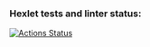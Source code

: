 ### Hexlet tests and linter status:
[![Actions Status](https://github.com/jest2022/frontend-project-44/actions/workflows/hexlet-check.yml/badge.svg)](https://github.com/jest2022/frontend-project-44/actions)
